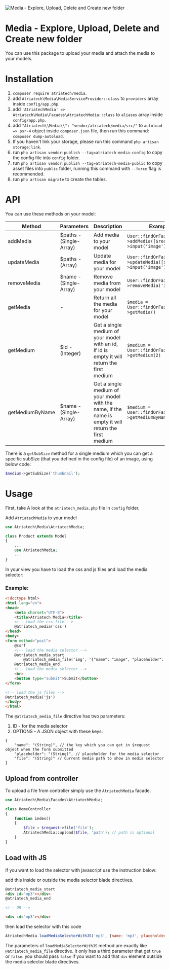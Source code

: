 ![Media - Explore, Upload, Delete and Create new folder](https://raw.githubusercontent.com/atriatech/media/master/screenshot.png)

# Media - Explore, Upload, Delete and Create new folder

You can use this package to upload your media and attach the media to your models.

# Installation

1. `composer require atriatech/media`.
2. add `Atriatech\Media\MediaServiceProvider::class` to `providers` array inside `config/app.php`.
3. add `'AtriatechMedia' => Atriatech\Media\Facades\AtriatechMedia::class` to `aliases` array inside `config/app.php`.
4. add `"Atriatech\\Media\\": "vendor/atriatech/media/src/"` to `autoload => psr-4` object inside `composer.json` file, then run this command: `composer dump-autoload`.
5. If you haven't link your storage, please run this command `php artisan storage:link`.
6. run `php artisan vendor:publish --tag=atriatech-media-config` to copy the config file into `config` folder.
7. run `php artisan vendor:publish --tag=atriatech-media-public` to copy asset files into `public` folder, running this command with `--force` flag is recommended.
8. run `php artisan migrate` to create the tables.

# API

You can use these methods on your model:

| Method | Parameters | Description | Example |
| ------ | ---------- | ----------- | ------- |
| addMedia | $paths - (Single-Array) | Add media to your model | `User::findOrFail(1)->addMedia([$request->input('image')])` |
| updateMedia | $paths - (Array) | Update media for your model | `User::findOrFail(1)->updateMedia([$request->input('image')])` |
| removeMedia | $name - (Single-Array) | Remove media from your model | `User::findOrFail(1)->removeMedia('image')` |
| getMedia | - | Return all the media for your model | `$media = User::findOrFail(1)->getMedia()` |
| getMedium | $id - (Integer) | Get a single medium of your model with an id, If id is empty it will return the first medium | `$medium = User::findOrFail(1)->getMedium(2)` |
| getMediumByName | $name - (Single-Array) | Get a single medium of your model with the name, If the name is empty it will return the first medium | `$medium = User::findOrFail(1)->getMediumByName('image')` |

There is a `getSubSize` method for a single medium which you can get a specific subSize (that you defined in the config file) of an image, using below code:

```php
$medium->getSubSize('thumbnail');
```

# Usage

First, take A look at the `atriatech_media.php` file in `config` folder.
 
Add `AtriatechMedia` to your model

```php
use Atriatech\Media\AtriatechMedia;

class Product extends Model
{
    ...
    use AtriatechMedia;
    ...
}
```

In your view you have to load the css and js files and load the media selector:

### Example:

```html
<!doctype html>
<html lang="en">
<head>
    <meta charset="UTF-8">
    <title>Atriatech Media</title>
    <!-- load the css file -->
    @atriatech_media('css')
</head>
<body>
<form method="post">
    @csrf
    <!-- load the media selector -->
    @atriatech_media_start
        @atriatech_media_file('img', '{"name": "image", "placeholder": "Image", "file": "{{ $user->getMedium()->path }}"}')
    @atriatech_media_end
    <!-- load the media selector -->
    <br>
    <button type="submit">Submit</button>
</form>

<!-- load the js files -->
@atriatech_media('js')
</body>
</html>
```

The `@atriatech_media_file` directive has two parameters:
1. ID - for the media selector
2. OPTIONS - A JSON object with these keys:
```json5
{
    "name": "(String)", // the key which you can get in $request object when the form submitted
    "placeholder": "(String)", // placeholder for the media selector
    "file": "(String)" // Current media path to show in media selector
}
```

## Upload from controller

To upload a file from controller simply use the `AtriatechMedia` facade.
```php
use Atriatech\Media\Facades\AtriatechMedia;

class HomeController
{
    function index()
    {
        $file = $request->file('file');
        AtriatechMedia::upload($file, 'path'); // path is optional
    }
}
```

## Load with JS

If you want to load the selector with javascript use the instruction below:

add this inside or outside the media selector blade directives.
```html
@atriatech_media_start
<div id="mp3"></div>
@atriatech_media_end

<!-- OR -->

<div id="mp3"></div>
```

then load the selector with this code
```js
AtriatechMedia.loadMediaSelectorWithJS('mp3', {name: 'mp3', placeholder: 'MP3', accept: '.mp3'});
```

The parameters of `loadMediaSelectorWithJS` method are exactly like `@atriatech_media_file` directive. It only has a third parameter that get `true` or `false`. you should pass `false` if you want to add that `div` element outside the media selector blade directives.
